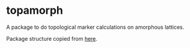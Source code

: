 # topamorph
A package to do topological marker calculations on amorphous lattices.

Package structure copied from [here](https://blog.ionelmc.ro/2014/05/25/python-packaging).
